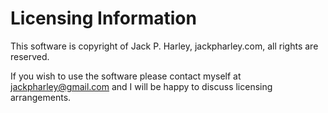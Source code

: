 # Licensing Information

This software is copyright of Jack P. Harley, jackpharley.com, all rights are reserved.

If you wish to use the software please contact myself at jackpharley@gmail.com and I will be happy to discuss licensing arrangements.